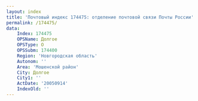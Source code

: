 ```yaml
---
layout: index
title: 'Почтовый индекс 174475: отделение почтовой связи Почты России'
permalink: /174475/
data:
    Index: 174475
    OPSName: Долгое
    OPSType: О
    OPSSubm: 174400
    Region: 'Новгородская область'
    Autonom: ''
    Area: 'Мошенской район'
    City: Долгое
    City1: ''
    ActDate: '20050914'
    IndexOld: ''
---
```

